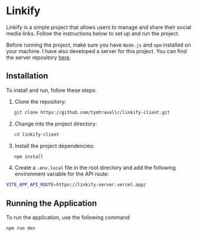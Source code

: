 # Linkify

Linkify is a simple project that allows users to manage and share their social media links. Follow the instructions below to set up and run the project.

Before running the project, make sure you have `Node.js` and `npm` installed on your machine.
I have also developed a server for this project. You can find the server repository [here](https://github.com/tymtravellr/linkify-server).

## Installation

To install and run, follow these steps:

1. Clone the repository:
```bash
   git clone https://github.com/tymtravellr/linkify-client.git
```

2. Change into the project directory:
```bash
   cd linkify-client
```

3. Install the project dependencies:
```bash
   npm install
```

4. Create a `.env.local` file in the root directory and add the following environment variable for the API route:

```bash
VITE_APP_API_ROUTE=https://linkify-server.vercel.app/
```

## Running the Application

To run the application, use the following command:

```bash
npm run dev
```

